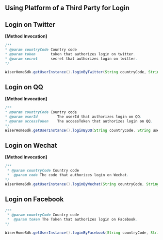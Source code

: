 ## Using Platform of a Third Party for Login

## Login on Twitter

**[Method Invocation]**

```java
/**
* @param countryCode Country code
* @param token       token that authorizes login on twitter.
* @param secret      secret that authorizes login on twitter.
*/

WiserHomeSdk.getUserInstance().loginByTwitter(String countryCode, String token, String secret, ILoginCallback callback);
```

## Login on QQ

**[Method Invocation]**
```java
/**
* @param countryCode Country code
* @param userId         The userId that authorizes login on QQ.
* @param accessToken    The accessToken that authorizes login on QQ. 
*/
WiserHomeSdk.getUserInstance().loginByQQ(String countryCode, String userId, String accessToken, ILoginCallback callback);
```
## Login on Wechat

**[Method Invocation]**
```java
/**
 * @param countryCode Country code
 *  @param code The code that authorizes login on Wechat. 
*/
WiserHomeSdk.getUserInstance().loginByWechat(String countryCode, String code, ILoginCallback callback);
```
## Login on Facebook
```java
/**
 * @param countryCode Country code
 *  @param token The Token that authorizes login on Facebook.
*/

WiserHomeSdk.getUserInstance().loginByFacebook(String countryCode, String token, ILoginCallback callback);
```
